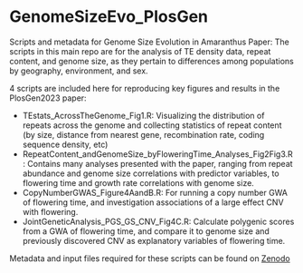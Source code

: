 # GenomeSizeEvo_PlosGen
Scripts and metadata for Genome Size Evolution in Amaranthus Paper:
The scripts in this main repo are for the analysis of TE density data, repeat content, and genome size, as they pertain to differences among populations by geography, environment, and sex.

4 scripts are included here for reproducing key figures and results in the PlosGen2023 paper:
- TEstats_AcrossTheGenome_Fig1.R: Visualizing the distribution of repeats across the genome and collecting statistics of repeat content (by size, distance from nearest gene, recombination rate, coding sequence density, etc)
- RepeatContent_andGenomeSize_byFloweringTime_Analyses_Fig2Fig3.R: Contains many analyses presented with the paper, ranging from repeat abundance and genome size correlations with predictor variables, to flowering time and growth rate correlations with genome size.
- CopyNumberGWAS_Figure4AandB.R: For running a copy number GWA of flowering time, and investigation associations of a large effect CNV with flowering.
- JointGeneticAnalysis_PGS_GS_CNV_Fig4C.R: Calculate polygenic scores from a GWA of flowering time, and compare it to genome size and previously discovered CNV as explanatory variables of flowering time.

Metadata and input files required for these scripts can be found on [Zenodo](10.5281/zenodo.10366486) 
